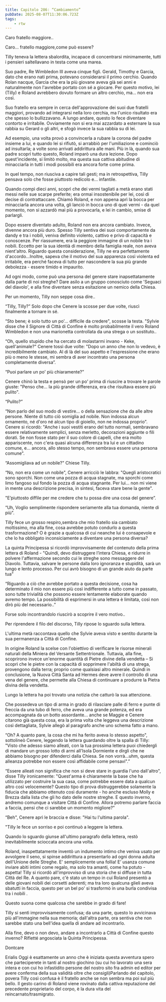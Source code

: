 ```yaml
---
title: Capitolo 286: “Cambiamento”
pubDate: 2025-08-07T11:30:06.723Z
tags:
    - rtw
---
```















Caro fratello maggiore..


Caro… fratello maggiore,come può essere?


Tilly teneva la lettera sbalordita, incapace di concentrarsi minimamente, tutti i pensieri saltellavano in testa come una marea.


Suo padre, Re Wimbledon III aveva cinque figli. Gerald, Timothy e Garcia, dato che erano nati prima, potevano considerarsi il primo cerchio. Quando Rolan nacque, Garcia che era la più giovane aveva già sei anni e naturalmente non l'avrebbe portato con sé a giocare.  Per questo motivo, lei (Tilly) e Roland avrebbero dovuto formare un altro cerchio, ma... non era così.


Suo fratello era sempre in cerca dell'approvazione dei suoi due fratelli maggiori, provando ad integrarsi nella loro cerchia, ma l'unico risultato era che spesso lo bullizzavano.  A lungo andare, questo lo fece diventare contorto e  irritabile. Ovviamente non si era mai azzardato a esternare la sua rabbia su Gerard o gli altri, e sfogò invece la sua rabbia su di lei.


Ad esempio, una volta provò a convincerla a rubare la corona del padre insieme a lui, e quando lei si rifiutò, si arrabbiò per l'umiliazione e cominciò ad insultarla; a volte sono arrivati addirittura alle mani. Più in là, quando sua padre scoprì tutto questo, Roland imparò una dura lezione. Dopo quest'incidente, si limitò molto, ma questa sua cattiva abitudine di minacciarla in tutti i modi possibili era ancora forte come prima.


In quel tempo, non riusciva a capire tali gesti; ma in retrospettiva, Tilly pensava solo che fosse piuttosto redicolo e... infantile.


Quando compì dieci anni, scoprì che dei vermi tagliati a metà erano stati messi nelle sue scarpe preferite; era ormai insostenibile per lei, così di decise di contrattaccare. Chiamò Roland, e non appena aprì la bocca per minacciarla ancora una volta, gli lanciò in bocca uno di quei vermi - da quel momento, non si azzardò mai più a provocarla, e lei in cambio, smise di parlargli.


Dopo essere diventato adulto, Roland non era ancora cambiato. Invece, divenne ancora più duro. Spesso Tilly sentiva dei suoi comportamente da dandy e tra i nobili, veniva definito violento, cattivo e privo di capacità e conoscenze. Per riassumere, era la peggiore immagine di un nobile tra i nobili. Eccetto per la sua identià di membro della famiglia reale, non aveva nient'altro. Riguardo questa considerazione, Tilly ne era perfettamente d'accordo...Inoltre, sapeva che il motivo del sua apparenza così violenta ed irritabile, era perché faceva di tutto per nascondere la sua più grande debolezza - essere timido e impaurito.


Ad ogni modo, come può una persona del genere stare inapsettatamente dalla parte di noi streghe? Dare asilo a un gruppo conosciuto come 'Seguaci del diavolo', e alla fine diventare senza esitazione un nemico della Chiesa.


Per un momento, Tilly non seppe cosa dire..


“Tilly, Tilly?” Solo dopo che Cenere la scosse per due volte, riuscì finalmente a tornare in sé.


“Sto bene; è solo tutto un po'... difficile da credere", scosse la testa. "Sylvie disse che il Signore di Città di Confine è molto probabilmente il vero Roland Wimbledon e non una marionetta controllata da una strega o un sostituto..


“Oh, quello stupido che ha cercato di molastarmi invano - Keke, quell'animale?" Cenere tossì due volte: "Dopo un anno che non lo vedevo, è incredibilmente cambiato. Al di là del suo aspetto e l'espressione che erano più o meno le stesse, mi sembra di aver incontrato una persona completamente diversa”.


“Puoi parlare un po' più chiaramente?”


Cenere chinò la testa e pensò per un po' prima di riuscire a trovare le parole giuste: "Penso che... la più grande differenza, era che risultava essere più pulito".


“Pulito?”


“Non parlo del suo modo di vestire... o della sensazione che da alle altre persone. Niente di tutto ciò somiglia ad nobile. Non indossa alcun ornamento, né d'oro né alcun tipo di gioiello, non ne indossa proprio". Cenere si ricordò: "Anche i suoi vestiti erano del tutto normali, sembravano essere relativamente semplici, senza merletto, decorazioni aggiunte o fili dorati. Se non fosse stato per il suo colore di capelli, che era molto appariscente, non c'era quasi alcuna differenza tra lui e un cittadino comune, e... ancora, allo stesso tempo, non sembrava essere una persona comune".


“Assomigliava ad un nobile?" Chiese Tilly.


“No, non era come un nobile", Cenere arricciò le labbra: "Quegli aristocratici sono sporchi. Non come una pozza di acqua stagnate, ma sporchi come limo fangoso sul fondo la pozza di acqua stagnante. Per lui... non mi viene in mente una descrizione precisa, in sintesi, faceva stare bene la gente".


"E’piuttosto diffile per me credere che tu possa dire una cosa del genere”.


“Uh, Voglio semplimente rispondere seriamente alla tua domanda, niente di più".


Tilly fece un grosso respiro,sembra che mio fratello sia cambiato moltissimo, ma alla fine, cosa avrebbe potuto condurlo a questa trasformazione? O è grazie a qualcosa di cui neanche lui è consapevole e che lo ha obbligato inconsiciamente a diventare una persona diversa?


La quinta Principessa si ricordò improvvisamente del contenuto della prima lettera di Roland - "Quindi, devo distruggere l’intera Chiesa, e ridurre in polvere l'affermazione secondo cui le streghe sono messaggere del Diavolo. Tuttavia, salvare le persone dalla loro ignoranza e stupidità, sarà un lungo e lento processo. Per cui avrò bisogno di un grande aiuto da parte tua”


“Riguardo a ciò che avrebbe portato a questa decisione, cosa ha determinato il mio non essere più così indifferente a tutto come in passato, sono tutte trivialità che possono essere lentamente elaborate quando avremo tempo. La possibilità di esprimersi in una lettera è limitata, così non dirò più del necessario..”


Forse solo incontrandolo riuscirò a scoprire il vero motivo..


Per riprendere il filo del discorso, Tilly ripose lo sguardo sulla lettera.


L'ultima metà raccontava quello che Sylvie aveva visto e sentito durante la sua permanenza a Città di Confine.


In origine Roland la scelse con l'obiettivo di verificare le risorse minerali naturali della Miniera del Versante Settentrionale. Tuttavia, alla fine, scoprirono invece un'enorme quantità di Pietre divine della vendetta – Si scoprì che le pietre con la capacità di sopprimere l'abiltà di una strega, provengono dalla terra; proprio come qualsiasi altro minerale. Quindi in conclusione, la Nuova Città Santa ad Hermes deve avere il controllo di una vena del genere, che permette alla Chiesa di continuare a produrre la Pietra divina della vendetta.


Lungo la lettera ha poi trovato una notizia che catturò la sua attenzione.


Che possedeva un tipo di arma in grado di rilasciare palle di ferro e punte di freccia da una tubo di ferro, che aveva una grande potenza, ed era accompagnata da un botto assordante... anche se Maggie e Cenere citarono già questa cosa, era la prima volta che leggeva una descrizione così dettagliata, Sylvie allegò al paragrafo anche uno schema fatto a mano.


“Oh? A quanto pare, la cosa che mi ha ferito aveva lo stesso aspetto", sottolineò Cenere, leggendo la lettera guardando oltre la spalla di Tilly: "Visto che adesso siamo alleati, con la tua prossima lettera puoi chiedergli di mandare un grosso lotto di armi all'Isola Dormiente e dirgli che ne abbiamo bisogno per difenderci dalla Chiesa. Se non vorrà...uhm, questa alleanza potrebbe non essere così affidabile come pensavi".”


“Essere alleati non significa che non si deve stare in guardia l'uno dall'altro", disse Tilly ironicamente: "Quest'arma è chiaramente la base che ha utilizzato per costruire la sua casa, come potrebbe essere data a qualcun altro così velocemente? Questo tipo di prova distruggerebbe solamente la fiducia che abbiamo ottenuto così duramente - ho anche escluso Molly e Brezza dalla lista che gli ho dato delle nostre streghe. E questo inverno, andremo comunque a visitare Città di Confine. Allora potremo parlare faccia a faccia, pensi che ci sarebbe un momento migliore?”


“Beh", Cenere aprì le braccia e disse: "Hai tu l'ultima parola".


"Tilly le fece un sorriso e poi continuò a leggere la lettera.


Quando lo sguardo giunse all'ultimo paragrafo della lettera, restò inevitabilmente scioccata ancora una volta.


Roland, inaspettatamente inventò un indumento intimo che veniva usato per avvolgere il seno, si spinse addirittura a presentarlo ad ogni donna adulta dell'Unione delle Streghe. E' semplicemente una follia!  E’ usanza comune inviare abiti intimi come regalo, ma solo tra amanti, come ha potuto - aspetta!  Tilly si ricordò all'improvviso di una storia che si diffuse in tutta Città del Re. A quanto pare, c'è stato un tempo in cui Roland presentò a delle giovani nobili dei corsetti aderenti; ma tra loro qualcuna glieli aveva sbatutti in faccia, questo per un bel po' si trasformò in una burla condivisa tra i nobili .


Questo suona come qualcosa che sarebbe in grado di fare!


Tilly si sentì improvvisamente confusa; da una parte, questo lo avvicinava più all'immagine nella sua memoria; dall'altra parte, ora sentiva che non sarebbe stato una bell'idea quella di andare ad incontrarlo.


Alla fine, devo o non devo, andare a incontrarlo a Città di Confine questo inverno? Rifletté angosciata la Quinta Principessa.






Dontcare


Erialis Oggi è esattamente un anno che è iniziata questa avventura spero che parteciperete in tanti al nostro giochino (su cui ho lavorato una sera intera e con cui ho infastidito persone del nostro sito fra admin ed editor per avere conferma della sua validità oltre che consigli)Parlando del capitolo, povera Tilly così confusa è il fratello anche se non sembra ma poi sul più bello. Il gesto carino di Roland viene rovinato dalla cattiva reputazione del precedente proprietario del corpo, è la dura vita del reincarnato/trasmigrato.                                 


                                



